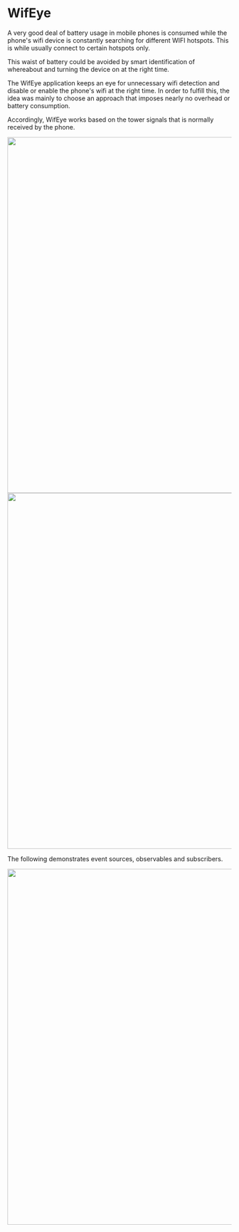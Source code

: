 # WifEye

A very good deal of battery usage in mobile phones is consumed while the phone's wifi device is constantly searching for different WIFI hotspots. This is while usually connect to certain hotspots only. 

This waist of battery could be avoided by smart identification of whereabout and turning the device on at the right time.

The WifEye application keeps an eye for unnecessary wifi detection and disable or enable the phone's wifi at the right time. 
In order to fulfill this, the idea was mainly to choose an approach that imposes nearly no overhead or battery consumption.

Accordingly, WifEye works based on the tower signals that is normally received by the phone.

<p align="center">
  <img src="https://github.com/mahorad/WifEye/blob/master/resources/Screenshot_20170908_landscape.png" width="800">
  <img src="https://github.com/mahorad/WifEye/blob/master/resources/Screenshot_20170908_portrait.png" height="800">
</p>

The following demonstrates event sources, observables and subscribers.
<p align="center">
  <img src="https://github.com/mahorad/WifEye/blob/master/resources/observers.png" width="800">
</p>
